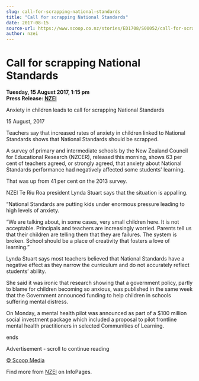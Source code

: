 ```yaml
---
slug: call-for-scrapping-national-standards
title: "Call for scrapping National Standards"
date: 2017-08-15
source-url: https://www.scoop.co.nz/stories/ED1708/S00052/call-for-scrapping-national-standards.htm
author: nzei
---
```

Call for scrapping National Standards
=====================================

**Tuesday, 15 August 2017, 1:15 pm**  
**Press Release: [NZEI](https://info.scoop.co.nz/NZEI)**

Anxiety in children leads to call for scrapping National Standards

15 August, 2017

Teachers say that increased rates of anxiety in children linked to National Standards shows that National Standards should be scrapped.

A survey of primary and intermediate schools by the New Zealand Council for Educational Research (NZCER), released this morning, shows 63 per cent of teachers agreed, or strongly agreed, that anxiety about National Standards performance had negatively affected some students' learning.

That was up from 41 per cent on the 2013 survey.

NZEI Te Riu Roa president Lynda Stuart says that the situation is appalling.

“National Standards are putting kids under enormous pressure leading to high levels of anxiety.

“We are talking about, in some cases, very small children here. It is not acceptable. Principals and teachers are increasingly worried. Parents tell us that their children are telling them that they are failures. The system is broken. School should be a place of creativity that fosters a love of learning.”

Lynda Stuart says most teachers believed that National Standards have a negative effect as they narrow the curriculum and do not accurately reflect students’ ability.

She said it was ironic that research showing that a government policy, partly to blame for children becoming so anxious, was published in the same week that the Government announced funding to help children in schools suffering mental distress.

On Monday, a mental health pilot was announced as part of a $100 million social investment package which included a proposal to pilot frontline mental health practitioners in selected Communities of Learning.

  
ends

Advertisement - scroll to continue reading





[© Scoop Media](http://www.scoop.co.nz/about/terms.html)

Find more from [NZEI](https://info.scoop.co.nz/NZEI) on InfoPages.